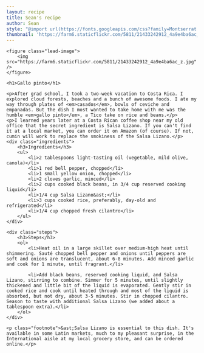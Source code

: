 ```yaml
---
layout: recipe
title: Sean's recipe
author: Sean
style: "@import url(https://fonts.googleapis.com/css?family=Montserrat|Playfair+Display|Roboto);body{margin:0;background-color:#fcf5c7}.recipe-container{max-width:800px;width:calc(100% - 20px);margin-right:auto;margin-left:auto;padding:15px;background-color:#fff}.lead-image{max-width:800px;width:100%;margin:0 auto}.footnote,.ingredients,.steps{margin-top:30px}figure img{width:100%}h1{font-family:'Playfair Display',sans-serif;font-size:36px;text-align:center;max-width:630px;margin:15px auto}h3{font-family:'Playfair Display',sans-serif;font-size:24px;max-width:630px;margin:15px auto}ol,p,ul{font-family:Montserrat,serif;font-size:18px;line-height:24px;max-width:630px;margin:15px auto}li{margin-bottom:15px}p.footnote{font-size:15px}"
thumbnail: 'https://farm6.staticflickr.com/5811/21433242912_4a9e4ba6ac_z.jpg'
---
```

<div class="recipe-container">
	
	<figure class="lead-image">
		<img src="https://farm6.staticflickr.com/5811/21433242912_4a9e4ba6ac_z.jpg" />
	</figure>
	
	<h1>Gallo pinto</h1>
	
	<p>After grad school, I took a two-week vacation to Costa Rica. I explored cloud forests, beaches and a bunch of awesome foods. I ate my way through plates of <em>casados</em>, bowls of ceviche and empanadas. But the dish I most wanted to take home with me was the humble <em>gallo pinto</em>, a Tico take on rice and beans.</p>
	<p>I learned years later at a Costa Rican coffee shop near my old office that the secret ingredient is Salsa Lizano. If you can't find it at a local market, you can order it on Amazon (of course). If not, cumin will work to replace the smokiness of the Salsa Lizano.</p>
	<div class="ingredients">
		<h3>Ingredients</h3>
		<ul>
			<li>2 tablespoons light-tasting oil (vegetable, mild olive, canola)</li>
			<li>1 red bell pepper, chopped</li>
			<li>1 small yellow onion, chopped</li>
			<li>2 cloves garlic, minced</li>
			<li>2 cups cooked black beans, in 3/4 cup reserved cooking liquid</li>
			<li>1/4 cup Salsa Lizano&ast;</li>
			<li>3 cups cooked rice, preferably, day-old and refrigerated</li>
			<li>1/4 cup chopped fresh cilantro</li>
		</ul>
	</div>
	
	<div class="steps">
		<h3>Steps</h3>
		<ol>
			<li>Heat oil in a large skillet over medium-high heat until shimmering. Sauté chopped bell pepper and onions until peppers are soft and onions are translucent, about 6-8 minutes. Add minced garlic and cook for 1 minute, until fragrant.</li>

			<li>Add black beans, reserved cooking liquid, and Salsa Lizano, stirring to combine. Simmer for 5 minutes, until slightly thickened and little bit of the liquid is evaporated. Gently stir in cooked rice and cook until heated through and most of the liquid is absorbed, but not dry, about 3-5 minutes. Stir in chopped cilantro. Season to taste with additional Salsa Lizano (we added about a tablespoon extra).</li>
		</ol>
	</div>
	
	<p class="footnote">&ast;Salsa Lizano is essential to this dish. It's available in some Latin markets, much to my pleasant surprise, in the International aisle at my local grocery store, and can be ordered online.</p>

</div>